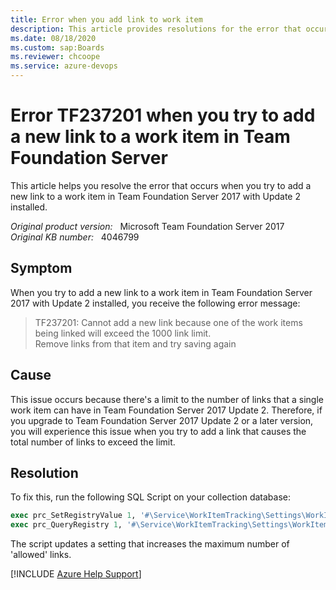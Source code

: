 ```yaml
---
title: Error when you add link to work item
description: This article provides resolutions for the error that occurs when you try to add a new link to a work item in Team Foundation Server 2017 with Update 2 installed.
ms.date: 08/18/2020
ms.custom: sap:Boards
ms.reviewer: chcoope
ms.service: azure-devops
---
```

# Error TF237201 when you try to add a new link to a work item in Team Foundation Server

This article helps you resolve the error that occurs when you try to add a new link to a work item in Team Foundation Server 2017 with Update 2 installed.

_Original product version:_ &nbsp; Microsoft Team Foundation Server 2017  
_Original KB number:_ &nbsp; 4046799

## Symptom

When you try to add a new link to a work item in Team Foundation Server 2017 with Update 2 installed, you receive the following error message:

> TF237201: Cannot add a new link because one of the work items being linked will exceed the 1000 link limit.  
Remove links from that item and try saving again

## Cause

This issue occurs because there's a limit to the number of links that a single work item can have in Team Foundation Server 2017 Update 2. Therefore, if you upgrade to Team Foundation Server 2017 Update 2 or a later version, you will experience this issue when you try to add a link that causes the total number of links to exceed the limit.

## Resolution

To fix this, run the following SQL Script on your collection database:

```sql
exec prc_SetRegistryValue 1, '#\Service\WorkItemTracking\Settings\WorkItemLinksLimit\', <new link limit (eg. 2000)>
exec prc_QueryRegistry 1, '#\Service\WorkItemTracking\Settings\WorkItemLinksLimit\'
```

The script updates a setting that increases the maximum number of 'allowed' links.

[!INCLUDE [Azure Help Support](../../includes/azure-help-support.md)]
